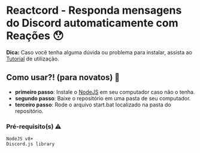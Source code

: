 # Reactcord - Responda mensagens do Discord automaticamente com Reações 😯

__Dica:__ Caso você tenha alguma dúvida ou problema para instalar, assista ao [Tutorial](https://yt.be/) de utilização.

## Como usar?! (para novatos) 🤔

* __primeiro passo__: Instale o [NodeJS](https://nodejs.org/en/) em seu computador caso não o tenha.
* __segundo passo__: Baixe o repositório em uma pasta de seu computador.
* __terceiro passo__: Rode o arquivo start.bat localizado na pasta do repositório.

### Pré-requisito(s) ⚠

```
NodeJS v8+
Discord.js library
```
